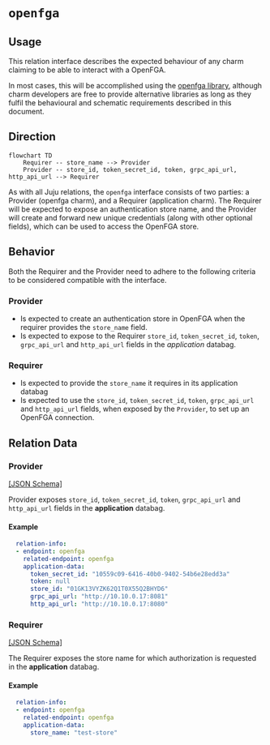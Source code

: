 # `openfga`

## Usage

This relation interface describes the expected behaviour of any charm claiming to be able to interact with a OpenFGA.

In most cases, this will be accomplished using the [openfga library](https://github.com/canonical/openfga-operator/blob/main/charms/openfga-k8s/lib/charms/openfga_k8s/v0/openfga.py), although charm developers are free to provide alternative libraries as long as they fulfil the behavioural and schematic requirements described in this document.

## Direction

```mermaid
flowchart TD
    Requirer -- store_name --> Provider
    Provider -- store_id, token_secret_id, token, grpc_api_url, http_api_url --> Requirer
```

As with all Juju relations, the `openfga` interface consists of two parties: a Provider (openfga charm), and a Requirer (application charm). The Requirer will be expected to expose an authentication store name, and the Provider will create and forward new unique credentials (along with other optional fields), which can be used to access the OpenFGA store.

## Behavior

Both the Requirer and the Provider need to adhere to the following criteria to be considered compatible with the interface.

### Provider
- Is expected to create an authentication store in OpenFGA when the requirer provides the `store_name` field.
- Is expected to expose to the Requirer `store_id`, `token_secret_id`, `token`, `grpc_api_url` and `http_api_url` fields in the *application* databag.

### Requirer
- Is expected to provide the `store_name` it requires in its application databag
- Is expected to use the `store_id`, `token_secret_id`, `token`, `grpc_api_url` and `http_api_url` fields, when exposed by the `Provider`, to set up an OpenFGA connection.

## Relation Data

### Provider

[\[JSON Schema\]](./schemas/provider.json)

Provider exposes `store_id`, `token_secret_id`, `token`, `grpc_api_url` and `http_api_url` fields in the **application** databag.


#### Example
```yaml
  relation-info:
  - endpoint: openfga
    related-endpoint: openfga
    application-data:
      token_secret_id: "10559c09-6416-40b0-9402-54b6e28edd3a"
      token: null
      store_id: "01GK13VYZK62Q1T0X55Q2BHYD6"
      grpc_api_url: "http://10.10.0.17:8081"
      http_api_url: "http://10.10.0.17:8080"
```

### Requirer

[\[JSON Schema\]](./schemas/requirer.json)

The Requirer exposes the store name for which authorization is requested in the **application** databag.

#### Example

```yaml
  relation-info:
  - endpoint: openfga
    related-endpoint: openfga
    application-data:
      store_name: "test-store"
```
